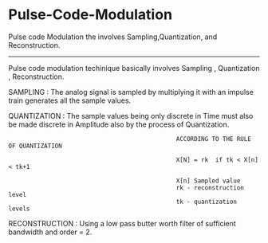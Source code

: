 # Pulse-Code-Modulation
Pulse code Modulation the involves Sampling,Quantization, and Reconstruction.

---------------------------------------------------------------------------------------------------

Pulse code modulation techinique basically involves Sampling , Quantization , Reconstruction.

SAMPLING : 
The analog signal is sampled by multiplying it with an impulse train generates all the sample values.

QUANTIZATION :
The sample values being only discrete in Time must also be made discrete in Amplitude also by the process of Quantization.

                                                   ACCORDING TO THE RULE OF QUANTIZATION 
                                                   
                                                   X[N] = rk  if tk < X[n] < tk+1
                                                   
                                                   X[n] Sampled value
                                                   rk - reconstruction level
                                                   tk - quantization levels
                                                   
                                                   
 RECONSTRUCTION : 
 Using a low pass butter worth filter of sufficient bandwidth and order = 2.
